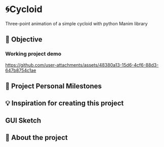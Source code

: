 # **🌀Cycloid**

Three-point animation of a simple cycloid with python Manim library

## 🎯 Objective


### Working project demo

https://github.com/user-attachments/assets/48380a13-15d6-4cf6-88d3-647b8754c1ae


## 🙌 Project Personal Milestones

## 💡 Inspiration for creating this project

## GUI Sketch

## 👀 About the project
